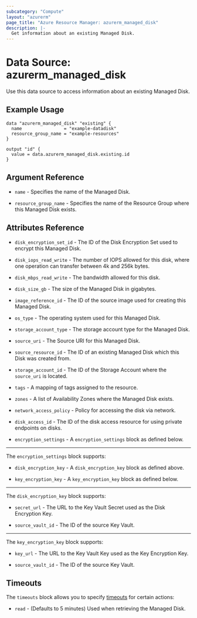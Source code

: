 ```yaml
---
subcategory: "Compute"
layout: "azurerm"
page_title: "Azure Resource Manager: azurerm_managed_disk"
description: |-
  Get information about an existing Managed Disk.
---
```


# Data Source: azurerm_managed_disk

Use this data source to access information about an existing Managed Disk.

## Example Usage

```hcl
data "azurerm_managed_disk" "existing" {
  name                = "example-datadisk"
  resource_group_name = "example-resources"
}

output "id" {
  value = data.azurerm_managed_disk.existing.id
}
```

## Argument Reference

* `name` - Specifies the name of the Managed Disk.

* `resource_group_name` - Specifies the name of the Resource Group where this Managed Disk exists.

## Attributes Reference

* `disk_encryption_set_id` - The ID of the Disk Encryption Set used to encrypt this Managed Disk.
 
* `disk_iops_read_write` - The number of IOPS allowed for this disk, where one operation can transfer between 4k and 256k bytes.

* `disk_mbps_read_write` - The bandwidth allowed for this disk.

* `disk_size_gb` - The size of the Managed Disk in gigabytes.

* `image_reference_id` - The ID of the source image used for creating this Managed Disk.

* `os_type` - The operating system used for this Managed Disk.

* `storage_account_type` - The storage account type for the Managed Disk.

* `source_uri` - The Source URI for this Managed Disk.

* `source_resource_id` - The ID of an existing Managed Disk which this Disk was created from.

* `storage_account_id` - The ID of the Storage Account where the `source_uri` is located.

* `tags` - A mapping of tags assigned to the resource.

* `zones` - A list of Availability Zones where the Managed Disk exists.

* `network_access_policy` - Policy for accessing the disk via network.

* `disk_access_id` - The ID of the disk access resource for using private endpoints on disks.

* `encryption_settings` - A `encryption_settings` block as defined below.

---

The `encryption_settings` block supports:

* `disk_encryption_key` - A `disk_encryption_key` block as defined above.

* `key_encryption_key` - A `key_encryption_key` block as defined below.

---

The `disk_encryption_key` block supports:

* `secret_url` - The URL to the Key Vault Secret used as the Disk Encryption Key.

* `source_vault_id` - The ID of the source Key Vault.

---

The `key_encryption_key` block supports:

* `key_url` - The URL to the Key Vault Key used as the Key Encryption Key.

* `source_vault_id` - The ID of the source Key Vault.

## Timeouts

The `timeouts` block allows you to specify [timeouts](https://www.terraform.io/language/resources/syntax#operation-timeouts) for certain actions:

* `read` - (Defaults to 5 minutes) Used when retrieving the Managed Disk.
